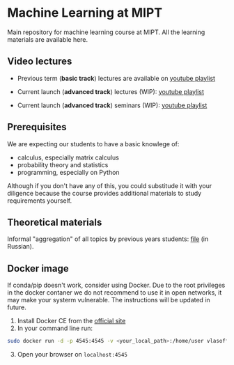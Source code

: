 # Machine Learning at MIPT

Main repository for machine learning course at MIPT.
All the learning materials are available here.

## Video lectures

* Previous term (__basic track__) lectures are available on [youtube playlist](https://www.youtube.com/playlist?list=PL4_hYwCyhAvasRqzz4w562ce0esEwS0Mt)

* Current launch (__advanced track__) lectures (WIP): [youtube playlist](https://www.youtube.com/playlist?list=PL4_hYwCyhAvZeq93ssEUaR47xhvs7IhJM)

* Current launch (__advanced track__) seminars (WIP): [youtube playlist](https://www.youtube.com/playlist?list=PL4_hYwCyhAvYvuHz_PKlEV-kOsK2bwUBg)

## Prerequisites

We are expecting our students to have a basic knowlege of:
* calculus, especially matrix calculus
* probability theory and statistics
* programming, especially on Python

Although if you don't have any of this, you could substitude it with your diligence because the course provides additional materials to study requirements yourself.

## Theoretical materials

Informal "aggregation" of all topics by previous years students: [file](https://github.com/ml-mipt/ml-mipt/blob/master/ML_informal_notes.pdf) (in Russian).

## Docker image

If conda/pip doesn't work, consider using Docker.
Due to the root privileges in the docker contaner we do not recommend to use it in open networks, it may make your systerm vulnerable. The instructions will be updated in future.

1. Install Docker CE from the [official site](https://www.docker.com/products/docker-desktop)
2. In your command line run: 
```bash
sudo docker run -d -p 4545:4545 -v <your_local_path>:/home/user vlasoff/ds jupyter notebook
```
3. Open your browser on `localhost:4545`
